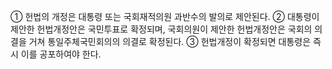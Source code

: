 ① 헌법의 개정은 대통령 또는 국회재적의원 과반수의 발의로 제안된다.
② 대통령이 제안한 헌법개정안은 국민투표로 확정되며, 국회의원이 제안한 헌법개정안은 국회의 의결을 거쳐 통일주체국민회의의 의결로 확정된다.
③ 헌법개정이 확정되면 대통령은 즉시 이를 공포하여야 한다.
